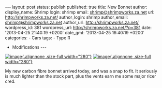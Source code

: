 --- layout: post status: publish published: true title: New Bonnet
author: display\_name: Shrimp login: shrimp email:
shrimp@shrimpworks.za.net url: http://shrimpworks.za.net/ author\_login:
shrimp author\_email: shrimp@shrimpworks.za.net author\_url:
http://shrimpworks.za.net/ wordpress\_id: 381 wordpress\_url:
http://shrimpworks.za.net/?p=381 date: '2013-04-25 21:40:19 +0200'
date\_gmt: '2013-04-25 19:40:19 +0200' categories: - Cars tags: - Type R
- Modifications ---

[![image](http://shrimpworks.za.net/wp-content/uploads/2013/04/wpid-IMAG02531.jpg "IMAG0253.jpg"){.alignnone
.size-full
width="280"}](http://shrimpworks.za.net/wp-content/uploads/2013/04/wpid-IMAG02531.jpg)
[![image](http://shrimpworks.za.net/wp-content/uploads/2013/04/wpid-IMAG02571.jpg "IMAG0257.jpg"){.alignnone
.size-full
width="280"}](http://shrimpworks.za.net/wp-content/uploads/2013/04/wpid-IMAG02571.jpg)

My new carbon fibre bonnet arrived today, and was a snap to fit. It
seriously is much lighter than the stock part, plus the vents earn me
some major ricer cred.
